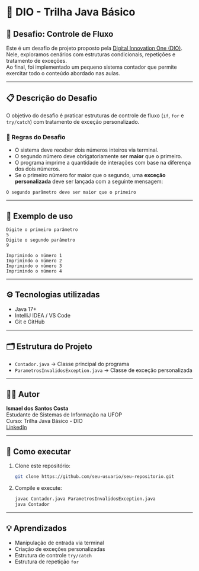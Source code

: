 
# 🚀 DIO - Trilha Java Básico

## 📌 Desafio: Controle de Fluxo

Este é um desafio de projeto proposto pela [Digital Innovation One (DIO)](https://www.dio.me).  
Nele, exploramos cenários com estruturas condicionais, repetições e tratamento de exceções.  
Ao final, foi implementado um pequeno sistema contador que permite exercitar todo o conteúdo abordado nas aulas.

---

## 📋 Descrição do Desafio

O objetivo do desafio é praticar estruturas de controle de fluxo (`if`, `for` e `try/catch`) com tratamento de exceção personalizado.

### 🧠 Regras do Desafio

- O sistema deve receber dois números inteiros via terminal.
- O segundo número deve obrigatoriamente ser **maior** que o primeiro.
- O programa imprime a quantidade de interações com base na diferença dos dois números.
- Se o primeiro número for maior que o segundo, uma **exceção personalizada** deve ser lançada com a seguinte mensagem:

```
O segundo parâmetro deve ser maior que o primeiro
```

---

## 🧾 Exemplo de uso

```
Digite o primeiro parâmetro
5
Digite o segundo parâmetro
9

Imprimindo o número 1
Imprimindo o número 2
Imprimindo o número 3
Imprimindo o número 4
```

---

## ⚙️ Tecnologias utilizadas

- Java 17+
- IntelliJ IDEA / VS Code
- Git e GitHub

---

## 🗂 Estrutura do Projeto

- `Contador.java` → Classe principal do programa
- `ParametrosInvalidosException.java` → Classe de exceção personalizada

---

## 🙋‍♂️ Autor

**Ismael dos Santos Costa**  
Estudante de Sistemas de Informação na UFOP  
Curso: Trilha Java Básico - DIO  
[LinkedIn](https://www.linkedin.com/in/ismael-dos-santos-costa-ti/)

---

## 📁 Como executar

1. Clone este repositório:
   ```bash
   git clone https://github.com/seu-usuario/seu-repositorio.git
   ```

2. Compile e execute:
   ```bash
   javac Contador.java ParametrosInvalidosException.java
   java Contador
   ```

---

## 💡 Aprendizados

- Manipulação de entrada via terminal
- Criação de exceções personalizadas
- Estrutura de controle `try/catch`
- Estrutura de repetição `for`
